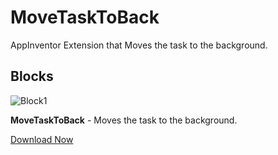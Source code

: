 # MoveTaskToBack
AppInventor Extension that Moves the task to the background.

## Blocks
![Block1](https://community.appinventor.mit.edu/uploads/default/original/3X/7/8/7895b7d3c2aa1c52d306887c0ac5c1fe2fc01bf8.png)

**MoveTaskToBack** - Moves the task to the background.

[Download Now](https://github.com/git-Hmmm/MoveTaskToBack/raw/main/com.hmmm.handleback.aix)

